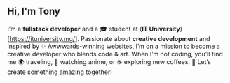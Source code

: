 ## Hi, I'm Tony

I’m a **fullstack developer** and a 🎓 student at (**IT University**)[https://ituniversity.mg/]. Passionate about **creative development** and inspired by ✨ Awwwards-winning websites, I’m on a mission to become a creative developer who blends code & art.
When I’m not coding, you’ll find me 🌍 traveling, 🍜 watching anime, or ☕️ exploring new coffees.
🚀 Let’s create something amazing together! 
